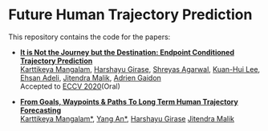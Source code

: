 # Future Human Trajectory Prediction

This repository contains the code for the papers:

- **<a href="https://arxiv.org/abs/2004.02025">It is Not the Journey but the Destination: Endpoint Conditioned Trajectory Prediction</a>**
  <br>
  <a href="https://karttikeya.github.io/">Karttikeya Mangalam</a>,
  <a href="https://www.linkedin.com/in/harshayu-girase-764b06153/">Harshayu Girase</a>,
  <a href="https://www.linkedin.com/in/shreyas-agarwal-086267146/">Shreyas Agarwal</a>,
  <a href="https://www.linkedin.com/in/kuan-hui-lee-23730370/">Kuan-Hui Lee</a>,
  <a href="https://web.stanford.edu/~eadeli/">Ehsan Adeli</a>,
  <a href="https://people.eecs.berkeley.edu/~malik/">Jitendra Malik</a>,
  <a href="https://www.linkedin.com/in/adrien-gaidon-63ab2358/">Adrien Gaidon</a>
  <br>
  Accepted to [ECCV 2020](https://eccv2020.eu/)(Oral)

- **[From Goals, Waypoints & Paths To Long Term Human Trajectory Forecasting](https://arxiv.org/abs/2012.01526)** \
  [Karttikeya Mangalam*](https://karttikeya.github.io/),
  [Yang An*](https://scholar.google.com/citations?user=9r5U-vsAAAAJ&hl=en),
  [Harshayu Girase](https://scholar.google.com/citations?user=alhRQ2IAAAAJ&hl=en)
  [Jitendra Malik](http://people.eecs.berkeley.edu/~malik/)
